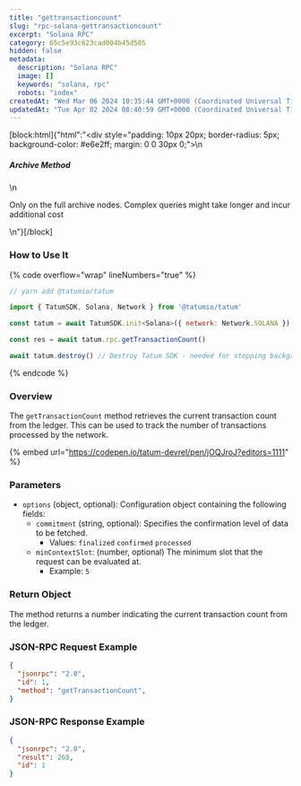 ```yaml
---
title: "gettransactioncount"
slug: "rpc-solana-gettransactioncount"
excerpt: "Solana RPC"
category: 65c5e93c623cad004b45d505
hidden: false
metadata: 
  description: "Solana RPC"
  image: []
  keywords: "solana, rpc"
  robots: "index"
createdAt: "Wed Mar 06 2024 10:35:44 GMT+0000 (Coordinated Universal Time)"
updatedAt: "Tue Apr 02 2024 08:40:59 GMT+0000 (Coordinated Universal Time)"
---
```

[block:html]{"html":"<div style=\"padding: 10px 20px; border-radius: 5px; background-color: #e6e2ff; margin: 0 0 30px 0;\">\n  <h5>Archive Method</h5>\n  <p>Only on the full archive nodes. Complex queries might take longer and incur additional cost</p>\n</div>"}[/block]


### How to Use It

{% code overflow="wrap" lineNumbers="true" %}
```javascript
// yarn add @tatumio/tatum

import { TatumSDK, Solana, Network } from '@tatumio/tatum'

const tatum = await TatumSDK.init<Solana>({ network: Network.SOLANA })

const res = await tatum.rpc.getTransactionCount()

await tatum.destroy() // Destroy Tatum SDK - needed for stopping background jobs
```
{% endcode %}

### Overview

The `getTransactionCount` method retrieves the current transaction count from the ledger. This can be used to track the number of transactions processed by the network.

{% embed url="https://codepen.io/tatum-devrel/pen/jOQJroJ?editors=1111" %}

### Parameters

* `options` (object, optional): Configuration object containing the following fields:
  * `commitment` (string, optional): Specifies the confirmation level of data to be fetched.
    * Values: `finalized` `confirmed` `processed`
  * `minContextSlot`: (number, optional) The minimum slot that the request can be evaluated at.
    * Example: `5`

### Return Object

The method returns a number indicating the current transaction count from the ledger.

### JSON-RPC Request Example

```json
{
  "jsonrpc": "2.0",
  "id": 1,
  "method": "getTransactionCount",
}
```

### JSON-RPC Response Example

```json
{
  "jsonrpc": "2.0",
  "result": 268,
  "id": 1
}
```
